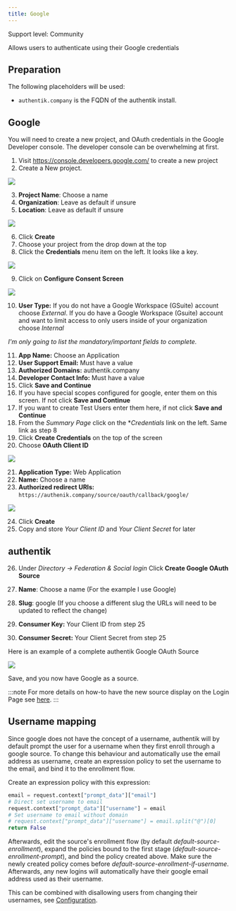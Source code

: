```yaml
---
title: Google
---
```


<span class="badge badge--secondary">Support level: Community</span>

Allows users to authenticate using their Google credentials

## Preparation

The following placeholders will be used:

-   `authentik.company` is the FQDN of the authentik install.

## Google

You will need to create a new project, and OAuth credentials in the Google Developer console. The developer console can be overwhelming at first.

1. Visit https://console.developers.google.com/ to create a new project
2. Create a New project.

![](googledeveloper1.png)

3. **Project Name**: Choose a name
4. **Organization**: Leave as default if unsure
5. **Location**: Leave as default if unsure

![](googledeveloper2.png)

6. Click **Create**
7. Choose your project from the drop down at the top
8. Click the **Credentials** menu item on the left. It looks like a key.

![](googledeveloper3.png)

9. Click on **Configure Consent Screen**

![](googledeveloper4.png)

10. **User Type:** If you do not have a Google Workspace (GSuite) account choose _External_. If you do have a Google Workspace (Gsuite) account and want to limit access to only users inside of your organization choose _Internal_

_I'm only going to list the mandatory/important fields to complete._

11. **App Name:** Choose an Application
12. **User Support Email:** Must have a value
13. **Authorized Domains:** authentik.company
14. **Developer Contact Info:** Must have a value
15. Click **Save and Continue**
16. If you have special scopes configured for google, enter them on this screen. If not click **Save and Continue**
17. If you want to create Test Users enter them here, if not click **Save and Continue**
18. From the _Summary Page_ click on the \*_Credentials_ link on the left. Same link as step 8
19. Click **Create Credentials** on the top of the screen
20. Choose **OAuth Client ID**

![](googledeveloper5.png)

21. **Application Type:** Web Application
22. **Name:** Choose a name
23. **Authorized redirect URIs:** `https://authenik.company/source/oauth/callback/google/`

![](googledeveloper6.png)

24. Click **Create**
25. Copy and store _Your Client ID_ and _Your Client Secret_ for later

## authentik

26. Under _Directory -> Federation & Social login_ Click **Create Google OAuth Source**

27. **Name**: Choose a name (For the example I use Google)
28. **Slug**: google (If you choose a different slug the URLs will need to be updated to reflect the change)
29. **Consumer Key:** Your Client ID from step 25
30. **Consumer Secret:** Your Client Secret from step 25

Here is an example of a complete authentik Google OAuth Source

![](authentiksource.png)

Save, and you now have Google as a source.

:::note
For more details on how-to have the new source display on the Login Page see [here](../general#add-sources-to-default-login-page).
:::

## Username mapping

Since google does not have the concept of a username, authentik will by default prompt the user for a username when they first enroll through a google source. To change this behaviour and automatically use the email address as username, create an expression policy to set the username to the email, and bind it to the enrollment flow.

Create an expression policy with this expression:

```python
email = request.context["prompt_data"]["email"]
# Direct set username to email
request.context["prompt_data"]["username"] = email
# Set username to email without domain
# request.context["prompt_data"]["username"] = email.split("@")[0]
return False
```

Afterwards, edit the source's enrollment flow (by default _default-source-enrollment_), expand the policies bound to the first stage (_default-source-enrollment-prompt_), and bind the policy created above. Make sure the newly created policy comes before _default-source-enrollment-if-username_. Afterwards, any new logins will automatically have their google email address used as their username.

This can be combined with disallowing users from changing their usernames, see [Configuration](../../../docs/installation/configuration#authentik_default_user_change_username).
